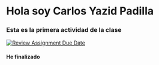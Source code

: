 # Hola soy Carlos Yazid Padilla
### Esta es la primera actividad de la clase

[![Review Assignment Due Date](https://classroom.github.com/assets/deadline-readme-button-24ddc0f5d75046c5622901739e7c5dd533143b0c8e959d652212380cedb1ea36.svg)](https://classroom.github.com/a/2YeQyxli)

#### He finalizado
